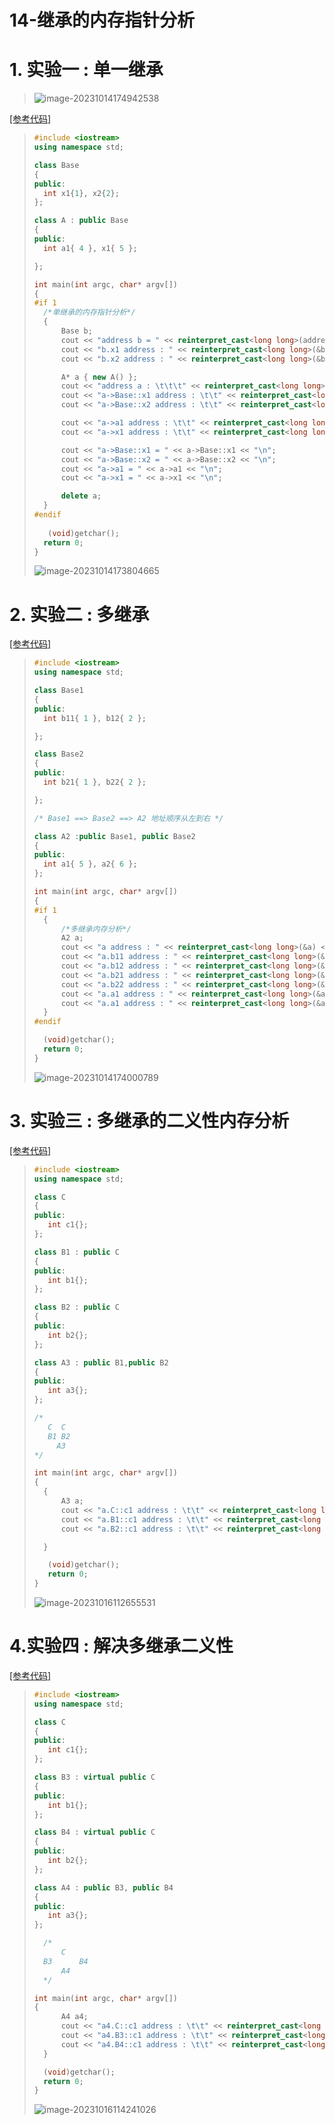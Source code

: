 # 14-继承的内存指针分析

# 1. 实验一 : 单一继承

><img src="./assets/image-20231014174942538.png" alt="image-20231014174942538" />

[[参考代码]]()

>```c++
>#include <iostream>
>using namespace std;
>
>class Base
>{
>public:
>	int x1{1}, x2{2};
>};
>
>class A : public Base
>{
>public:
>	int a1{ 4 }, x1{ 5 };
>
>};
>
>int main(int argc, char* argv[])
>{
>#if 1
>	/*单继承的内存指针分析*/
>	{
>		Base b;
>		cout << "address b = " << reinterpret_cast<long long>(addressof(b)) << "\n";
>		cout << "b.x1 address : " << reinterpret_cast<long long>(&b.x1) << "\n";
>		cout << "b.x2 address : " << reinterpret_cast<long long>(&b.x2) << "\n";
>
>		A* a { new A() };
>		cout << "address a : \t\t\t" << reinterpret_cast<long long>(a) << "\n";
>		cout << "a->Base::x1 address : \t\t" << reinterpret_cast<long long>(&a->Base::x1) << "\n";
>		cout << "a->Base::x2 address : \t\t" << reinterpret_cast<long long>(&a->Base::x2) << "\n";
>
>		cout << "a->a1 address : \t\t" << reinterpret_cast<long long>(&a->a1) << "\n";
>		cout << "a->x1 address : \t\t" << reinterpret_cast<long long>(&a->x1) << "\n";
>
>		cout << "a->Base::x1 = " << a->Base::x1 << "\n";
>		cout << "a->Base::x2 = " << a->Base::x2 << "\n";
>		cout << "a->a1 = " << a->a1 << "\n";
>		cout << "a->x1 = " << a->x1 << "\n";
>
>		delete a;
>	}
>#endif
>    
>    (void)getchar();
>	return 0;
>}
>```
>
><img src="./assets/image-20231014173804665.png" alt="image-20231014173804665" />

# 2. 实验二 : 多继承

[[参考代码]]()

>```c++
>#include <iostream>
>using namespace std;
>
>class Base1
>{
>public:
>	int b11{ 1 }, b12{ 2 };
>
>};
>
>class Base2
>{
>public:
>	int b21{ 1 }, b22{ 2 };
>
>};
>
>/* Base1 ==> Base2 ==> A2 地址顺序从左到右 */
>
>class A2 :public Base1, public Base2
>{
>public:
>	int a1{ 5 }, a2{ 6 };
>};
>
>int main(int argc, char* argv[])
>{
>#if 1
>	{
>		/*多继承内存分析*/
>		A2 a;
>		cout << "a address : " << reinterpret_cast<long long>(&a) << "\n";
>		cout << "a.b11 address : " << reinterpret_cast<long long>(&a.b11) << "\n";
>		cout << "a.b12 address : " << reinterpret_cast<long long>(&a.b12) << "\n";
>		cout << "a.b21 address : " << reinterpret_cast<long long>(&a.b21) << "\n";
>		cout << "a.b22 address : " << reinterpret_cast<long long>(&a.b22) << "\n";
>		cout << "a.a1 address : " << reinterpret_cast<long long>(&a.a1) << "\n";
>		cout << "a.a1 address : " << reinterpret_cast<long long>(&a.a2) << "\n";
>	}
>#endif
>
>	(void)getchar();
>	return 0;
>}
>```
>
><img src="./assets/image-20231014174000789.png" alt="image-20231014174000789" />

# 3. 实验三 : 多继承的二义性内存分析

[[参考代码]]()

>```c++
>#include <iostream>
>using namespace std;
>
>class C
>{
>public:
>    int c1{};
>};
>
>class B1 : public C
>{
>public:
>    int b1{};
>};
>
>class B2 : public C
>{
>public:
>    int b2{};
>};
>
>class A3 : public B1,public B2
>{
>public:
>    int a3{};
>};
>
>/*
>    C	C
>    B1	B2
>      A3
>*/
>
>int main(int argc, char* argv[])
>{
>	{
>		A3 a;
>		cout << "a.C::c1 address : \t\t" << reinterpret_cast<long long>(&a.C::c1) << "\n";
>		cout << "a.B1::c1 address : \t\t" << reinterpret_cast<long long>(&a.B1::c1) << "\n";
>		cout << "a.B2::c1 address : \t\t" << reinterpret_cast<long long>(&a.B2::c1) << "\n";
>
>	}
>
>    (void)getchar();
>    return 0;
>}
>
>```
>
><img src="./assets/image-20231016112655531.png" alt="image-20231016112655531" />



# 4.实验四 : 解决多继承二义性

[[参考代码]]()

>```c++
>#include <iostream>
>using namespace std;
>
>class C
>{
>public:
>    int c1{};
>};
>
>class B3 : virtual public C
>{
>public:
>    int b1{};
>};
>
>class B4 : virtual public C
>{
>public:
>    int b2{};
>};
>
>class A4 : public B3, public B4
>{
>public:
>    int a3{};
>};
>
>	/*
>		C
>	B3		B4
>		A4
>	*/
>
>int main(int argc, char* argv[])
>{
>		A4 a4;
>		cout << "a4.C::c1 address : \t\t" << reinterpret_cast<long long>(&a4.C::c1) << "\n";
>		cout << "a4.B3::c1 address : \t\t" << reinterpret_cast<long long>(&a4.B3::c1) << "\n";
>		cout << "a4.B4::c1 address : \t\t" << reinterpret_cast<long long>(&a4.B4::c1) << "\n";
>	}
>
>	(void)getchar();
>	return 0;
>}
>```
>
><img src="./assets/image-20231016114241026.png" alt="image-20231016114241026" />

